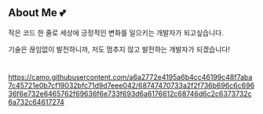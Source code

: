 ## About Me 💕
작은 코드 한 줄로 세상에 긍정적인 변화를 일으키는 개발자가 되고싶습니다.

기술은 끊임없이 발전하니까, 저도 멈추지 않고 발전하는 개발자가 되겠습니다!

#

https://camo.githubusercontent.com/a6a2772e4195a6b4cc46199c48f7aba7c45721e0b7cf19032bfc71d9d7eee042/68747470733a2f2f736b696c6c69636f6e732e6465762f69636f6e733f693d6a6176612c68746d6c2c6373732c6a732c64617274
